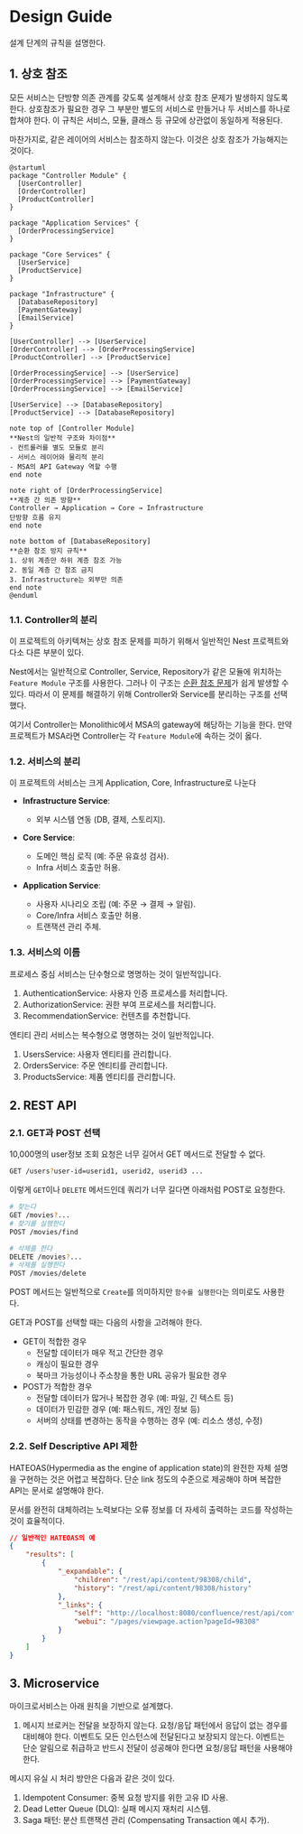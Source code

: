 # Design Guide

설계 단계의 규칙을 설명한다.

## 1. 상호 참조

모든 서비스는 단방향 의존 관계를 갖도록 설계해서 상호 참조 문제가 발생하지 않도록 한다.
상호참조가 필요한 경우 그 부분만 별도의 서비스로 만들거나 두 서비스를 하나로 합쳐야 한다.
이 규칙은 서비스, 모듈, 클래스 등 규모에 상관없이 동일하게 적용된다.

마찬가지로, 같은 레이어의 서비스는 참조하지 않는다. 이것은 상호 참조가 가능해지는 것이다.

```plantuml
@startuml
package "Controller Module" {
  [UserController]
  [OrderController]
  [ProductController]
}

package "Application Services" {
  [OrderProcessingService]
}

package "Core Services" {
  [UserService]
  [ProductService]
}

package "Infrastructure" {
  [DatabaseRepository]
  [PaymentGateway]
  [EmailService]
}

[UserController] --> [UserService]
[OrderController] --> [OrderProcessingService]
[ProductController] --> [ProductService]

[OrderProcessingService] --> [UserService]
[OrderProcessingService] --> [PaymentGateway]
[OrderProcessingService] --> [EmailService]

[UserService] --> [DatabaseRepository]
[ProductService] --> [DatabaseRepository]

note top of [Controller Module]
**Nest의 일반적 구조와 차이점**
- 컨트롤러를 별도 모듈로 분리
- 서비스 레이어와 물리적 분리
- MSA의 API Gateway 역할 수행
end note

note right of [OrderProcessingService]
**계층 간 의존 방향**
Controller → Application → Core → Infrastructure
단방향 흐름 유지
end note

note bottom of [DatabaseRepository]
**순환 참조 방지 규칙**
1. 상위 계층만 하위 계층 참조 가능
2. 동일 계층 간 참조 금지
3. Infrastructure는 외부만 의존
end note
@enduml
```

### 1.1. Controller의 분리

이 프로젝트의 아키텍쳐는 상호 참조 문제를 피하기 위해서 일반적인 Nest 프로젝트와 다소 다른 부분이 있다.

Nest에서는 일반적으로 Controller, Service, Repository가 같은 모듈에 위치하는 `Feature Module` 구조를 사용한다. 그러나 이 구조는 [순환 참조 문제](./problems-with-feature-modules.md)가 쉽게 발생할 수 있다. 따라서 이 문제를 해결하기 위해 Controller와 Service를 분리하는 구조를 선택했다.

여기서 Controller는 Monolithic에서 MSA의 gateway에 해당하는 기능을 한다.
만약 프로젝트가 MSA라면 Controller는 각 `Feature Module`에 속하는 것이 옳다.

### 1.2. 서비스의 분리

이 프로젝트의 서비스는 크게 Application, Core, Infrastructure로 나눈다

- **Infrastructure Service**:

    - 외부 시스템 연동 (DB, 결제, 스토리지).

- **Core Service**:

    - 도메인 핵심 로직 (예: 주문 유효성 검사).
    - Infra 서비스 호출만 허용.

- **Application Service**:
    - 사용자 시나리오 조립 (예: 주문 → 결제 → 알림).
    - Core/Infra 서비스 호출만 허용.
    - 트랜잭션 관리 주체.

### 1.3. 서비스의 이름

프로세스 중심 서비스는 단수형으로 명명하는 것이 일반적입니다.

1. AuthenticationService: 사용자 인증 프로세스를 처리합니다.
1. AuthorizationService: 권한 부여 프로세스를 처리합니다.
1. RecommendationService: 컨텐츠를 추천합니다.

엔티티 관리 서비스는 복수형으로 명명하는 것이 일반적입니다.

1. UsersService: 사용자 엔티티를 관리합니다.
1. OrdersService: 주문 엔티티를 관리합니다.
1. ProductsService: 제품 엔티티를 관리합니다.

## 2. REST API

### 2.1. GET과 POST 선택

10,000명의 user정보 조회 요청은 너무 길어서 GET 메서드로 전달할 수 없다.

```sh
GET /users?user-id=userid1, userid2, userid3 ...
```

이렇게 `GET`이나 `DELETE` 메서드인데 쿼리가 너무 길다면 아래처럼 POST로 요청한다.

```sh
# 찾는다
GET /movies?...
# 찾기를 실행한다
POST /movies/find

# 삭제를 한다
DELETE /movies?...
# 삭제를 실행한다
POST /movies/delete
```

POST 메서드는 일반적으로 `Create`를 의미하지만 `함수를 실행한다`는 의미로도 사용한다.

GET과 POST를 선택할 때는 다음의 사항을 고려해야 한다.

- GET이 적합한 경우
    - 전달할 데이터가 매우 적고 간단한 경우
    - 캐싱이 필요한 경우
    - 북마크 가능성이나 주소창을 통한 URL 공유가 필요한 경우
- POST가 적합한 경우
    - 전달할 데이터가 많거나 복잡한 경우 (예: 파일, 긴 텍스트 등)
    - 데이터가 민감한 경우 (예: 패스워드, 개인 정보 등)
    - 서버의 상태를 변경하는 동작을 수행하는 경우 (예: 리소스 생성, 수정)

### 2.2. Self Descriptive API 제한

HATEOAS(Hypermedia as the engine of application state)의 완전한 자체 설명을 구현하는 것은 어렵고 복잡하다.
단순 link 정도의 수준으로 제공해야 하며 복잡한 API는 문서로 설명해야 한다.

문서를 완전히 대체하려는 노력보다는 오류 정보를 더 자세히 출력하는 코드를 작성하는 것이 효율적이다.

```json
// 일반적인 HATEOAS의 예
{
    "results": [
        {
            "_expandable": {
                "children": "/rest/api/content/98308/child",
                "history": "/rest/api/content/98308/history"
            },
            "_links": {
                "self": "http://localhost:8080/confluence/rest/api/content/98308",
                "webui": "/pages/viewpage.action?pageId=98308"
            }
        }
    ]
}
```

## 3. Microservice

마이크로서비스는 아래 원칙을 기반으로 설계했다.

1. 메시지 브로커는 전달을 보장하지 않는다. 요청/응답 패턴에서 응답이 없는 경우를 대비해야 한다. 이벤트도 모든 인스턴스에 전달된다고 보장되지 않는다. 이벤트는 단순 알림으로 취급하고 반드시 전달이 성공해야 한다면 요청/응답 패턴을 사용해야 한다.

메시지 유실 시 처리 방안은 다음과 같은 것이 있다.

1. Idempotent Consumer: 중복 요청 방지를 위한 고유 ID 사용.
1. Dead Letter Queue (DLQ): 실패 메시지 재처리 시스템.
1. Saga 패턴: 분산 트랜잭션 관리 (Compensating Transaction 예시 추가).
